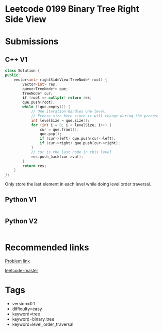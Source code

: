 # Leetcode 0199 Binary Tree Right Side View

# Submissions

## C++ V1

```C++
class Solution {
public:
    vector<int> rightSideView(TreeNode* root) {
        vector<int> res;
        queue<TreeNode*> que;
        TreeNode* cur;
        if (root == nullptr) return res;
        que.push(root);
        while (!que.empty()) {
            // One iteration handles one level.
            // Freeze size here since it will change during the process
            int levelSize = que.size();
            for (int i = 0; i < levelSize; i++) {
                cur = que.front();
                que.pop();
                if (cur->left) que.push(cur->left);
                if (cur->right) que.push(cur->right);
            }
            // cur is the last node in this level
            res.push_back(cur->val);
        }
        return res;
    }
};
```

Only store the last element in each level while doing level order traversal.


## Python V1

```python
```



## Python V2

```python

```


# Recommended links

[Problem link](https://leetcode.com/problems/binary-tree-right-side-view/description/)

[leetcode-master](https://github.com/youngyangyang04/leetcode-master/blob/master/problems/0102.%E4%BA%8C%E5%8F%89%E6%A0%91%E7%9A%84%E5%B1%82%E5%BA%8F%E9%81%8D%E5%8E%86.md)



# Tags

- version=0.1
- difficulty=easy
- keyword=tree
- keyword=binary_tree
- keyword=level_order_traversal